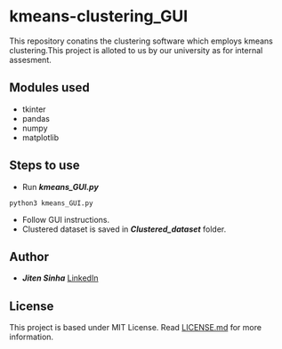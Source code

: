# kmeans-clustering_GUI
This repository conatins the clustering software which employs kmeans clustering.This project is alloted to us by our university as 
for internal assesment.

## Modules used
- tkinter
- pandas
- numpy
- matplotlib

## Steps to use
- Run ***kmeans_GUI.py***
```
python3 kmeans_GUI.py
```
- Follow GUI instructions.
- Clustered dataset is saved in ***Clustered_dataset*** folder.

## Author
- ***Jiten Sinha*** [LinkedIn](https://www.linkedin.com/in/jiten-sinha-131043159/)

## License
This project is based under MIT License. Read [LICENSE.md](https://github.com/jitensinha98/kmeans-clustering_GUI/blob/master/LICENSE) for more information.
